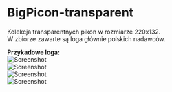 BigPicon-transparent
====================

Kolekcja transparentnych pikon w rozmiarze 220x132.<br />
W zbiorze zawarte są loga głównie polskich nadawców.

<strong>Przykadowe loga:</strong><br />
![Screenshot](https://raw.github.com/herpoi/BigPicon-transparent/master/logos/eurosporthd.png)<br />
![Screenshot](https://raw.github.com/herpoi/BigPicon-transparent/master/logos/mgmhd.png)<br />
![Screenshot](https://raw.github.com/herpoi/BigPicon-transparent/master/logos/minimini+hd.png)<br />
![Screenshot](https://raw.github.com/herpoi/BigPicon-transparent/master/logos/polsatviasatnature.png)

